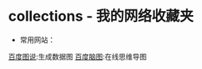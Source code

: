 # collections - 我的网络收藏夹

+ 常用网站：
  
[百度图说](http://tushuo.baidu.com/):生成数据图
[百度脑图](http://naotu.baidu.com/edit.html):在线思维导图
